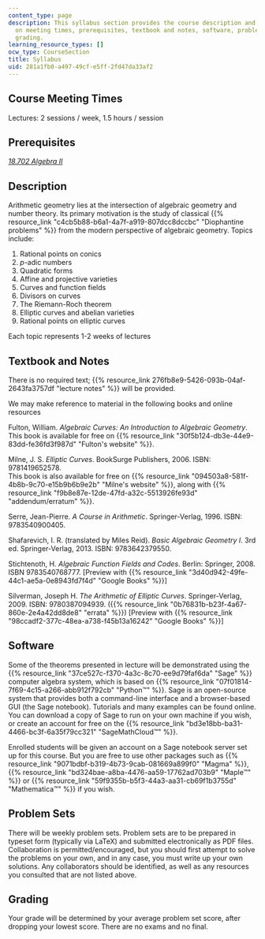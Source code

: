 ```yaml
---
content_type: page
description: This syllabus section provides the course description and information
  on meeting times, prerequisites, textbook and notes, software, problem sets, and
  grading.
learning_resource_types: []
ocw_type: CourseSection
title: Syllabus
uid: 281a1fb0-a497-49cf-e5ff-2fd47da33af2
---
```


Course Meeting Times
--------------------

Lectures: 2 sessions / week, 1.5 hours / session

Prerequisites
-------------

[_18.702 Algebra II_](/courses/18-702-algebra-ii-spring-2011)

Description
-----------

Arithmetic geometry lies at the intersection of algebraic geometry and number theory. Its primary motivation is the study of classical {{% resource_link "c4cb5b88-b6a1-4a7f-a919-807dcc8dccbc" "Diophantine problems" %}} from the modern perspective of algebraic geometry. Topics include:

1.  Rational points on conics
2.  _p_\-adic numbers
3.  Quadratic forms
4.  Affine and projective varieties
5.  Curves and function fields
6.  Divisors on curves
7.  The Riemann-Roch theorem
8.  Elliptic curves and abelian varieties
9.  Rational points on elliptic curves

Each topic represents 1-2 weeks of lectures

Textbook and Notes
------------------

There is no required text; {{% resource_link 276fb8e9-5426-093b-04af-2643fa3757df "lecture notes" %}} will be provided.

We may make reference to material in the following books and online resources

Fulton, William. _Algebraic Curves: An Introduction to Algebraic Geometry_.  
This book is available for free on {{% resource_link "30f5b124-db3e-44e9-83dd-fe36fd3f987d" "Fulton's website" %}}.

Milne, J. S. _Elliptic Curves_. BookSurge Publishers, 2006. ISBN: 9781419652578.  
This book is also available for free on {{% resource_link "094503a8-581f-4b8b-9c70-e15b9b6b9e2b" "Milne's website" %}}, along with {{% resource_link "f9b8e87e-12de-47fd-a32c-5513926fe93d" "addendum/erratum" %}}.

Serre, Jean-Pierre. _A Course in Arithmetic_. Springer-Verlag, 1996. ISBN: 9783540900405.

Shafarevich, I. R. (translated by Miles Reid). _Basic Algebraic Geometry I_. 3rd ed. Springer-Verlag, 2013. ISBN: 9783642379550.

Stichtenoth, H. _Algebraic Function Fields and Codes_. Berlin: Springer, 2008. ISBN 9783540768777. \[Preview with {{% resource_link "3d40d942-49fe-44c1-ae5a-0e8943fd7f4d" "Google Books" %}}\]

Silverman, Joseph H. _The Arithmetic of Elliptic Curves_. Springer-Verlag, 2009. ISBN: 9780387094939. ({{% resource_link "0b76831b-b23f-4a67-860e-2e4a42dd8de8" "errata" %}}) \[Preview with {{% resource_link "98ccadf2-377c-48ea-a738-f45b13a16242" "Google Books" %}}\]

Software
--------

Some of the theorems presented in lecture will be demonstrated using the {{% resource_link "37ce527c-f370-4a3c-8c70-ee9d79faf6da" "Sage" %}} computer algebra system, which is based on {{% resource_link "07f01814-7f69-4c15-a266-abb912f792cb" "Python™" %}}. Sage is an open-source system that provides both a command-line interface and a browser-based GUI (the Sage notebook). Tutorials and many examples can be found online. You can download a copy of Sage to run on your own machine if you wish, or create an account for free on the {{% resource_link "bd3e18bb-ba31-4466-bc3f-6a35f79cc321" "SageMathCloud™" %}}.

Enrolled students will be given an account on a Sage notebook server set up for this course. But you are free to use other packages such as {{% resource_link "9071bdbf-b319-4b73-9cab-081669a899f0" "Magma" %}}, {{% resource_link "bd324bae-a8ba-4476-aa59-17762ad703b9" "Maple™" %}} or {{% resource_link "59f9355b-b5f3-44a3-aa31-cb69f1b3755d" "Mathematica™" %}} if you wish.

Problem Sets
------------

There will be weekly problem sets. Problem sets are to be prepared in typeset form (typically via LaTeX) and submitted electronically as PDF files. Collaboration is permitted/encouraged, but you should first attempt to solve the problems on your own, and in any case, you must write up your own solutions. Any collaborators should be identified, as well as any resources you consulted that are not listed above.

Grading
-------

Your grade will be determined by your average problem set score, after dropping your lowest score. There are no exams and no final.